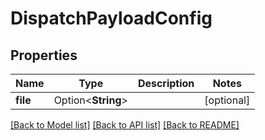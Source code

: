 # DispatchPayloadConfig

## Properties

| Name     | Type               | Description | Notes      |
| -------- | ------------------ | ----------- | ---------- |
| **file** | Option<**String**> |             | [optional] |

[[Back to Model list]](../README.md#documentation-for-models)
[[Back to API list]](../README.md#documentation-for-api-endpoints)
[[Back to README]](../README.md)
